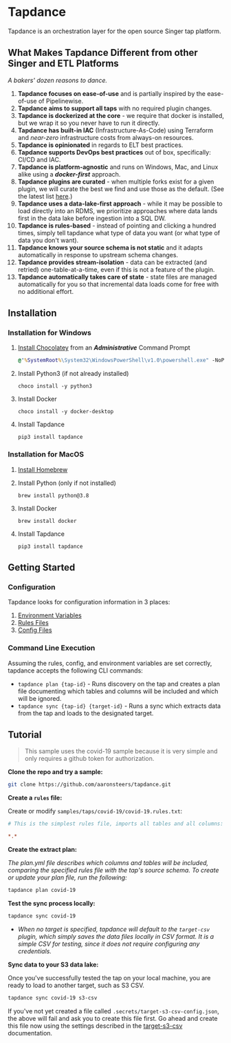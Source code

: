 # Tapdance

Tapdance is an orchestration layer for the open source Singer tap platform.

## What Makes Tapdance Different from other Singer and ETL Platforms

_A bakers' dozen reasons to dance._

1. **Tapdance focuses on ease-of-use** and is partially inspired by the ease-of-use of Pipelinewise.
2. **Tapdance aims to support all taps** with no required plugin changes.
3. **Tapdance is dockerized at the core** - we require that docker is installed, but we wrap it so you never have to run it directly.
4. **Tapdance has built-in IAC** (Infrastructure-As-Code) using Terraform and _near-zero_ infrastructure costs from always-on resources.
5. **Tapdance is opinionated** in regards to ELT best practices.
6. **Tapdance supports DevOps best practices** out of box, specifically: CI/CD and IAC.
7. **Tapdance is platform-agnostic** and runs on Windows, Mac, and Linux alike using a _**docker-first**_ approach.
8. **Tapdance plugins are curated** - when multiple forks exist for a given plugin, we will curate the best we find and use those as the default. (See the latest list [here](docker/singer_index.yml).)
9. **Tapdance uses a data-lake-first approach** - while it may be possible to load directly into an RDMS, we prioritize approaches where data lands first in the data lake before ingestion into a SQL DW.
10. **Tapdance is rules-based** - instead of pointing and clicking a hundred times, simply tell tapdance what type of data you want (or what type of data you don't want).
11. **Tapdance knows your source schema is not static** and it adapts automatically in response to upstream schema changes.
12. **Tapdance provides stream-isolation** - data can be extracted (and retried) one-table-at-a-time, even if this is not a feature of the plugin.
13. **Tapdance automatically takes care of state** - state files are managed automatically for you so that incremental data loads come for free with no additional effort.

## Installation

### Installation for Windows

1. [Install Chocolatey](https://chocolatey.org/docs/installation#install-with-cmdexe) from an _**Administrative**_ Command Prompt

    ```cmd
    @"%SystemRoot%\System32\WindowsPowerShell\v1.0\powershell.exe" -NoProfile -InputFormat None -ExecutionPolicy Bypass -Command " [System.Net.ServicePointManager]::SecurityProtocol = 3072; iex ((New-Object System.Net.WebClient).DownloadString('https://chocolatey.org/install.ps1'))" && SET "PATH=%PATH%;%ALLUSERSPROFILE%\chocolatey\bin"
    ```

2. Install Python3 (if not already installed)

    `choco install -y python3`

3. Install Docker

    `choco install -y docker-desktop`

4. Install Tapdance

    `pip3 install tapdance`

### Installation for MacOS

1. [Install Homebrew](https://docs.brew.sh/Installation)
2. Install Python (only if not installed)

    `brew install python@3.8`

3. Install Docker

    `brew install docker`

4. Install Tapdance

    `pip3 install tapdance`

## Getting Started

### Configuration

Tapdance looks for configuration information in 3 places:

1. [Environment Variables](docs/environment_variables.md)
2. [Rules Files](docs/authoring_rules.md)
3. [Config Files](docs/config_files.md)

### Command Line Execution

Assuming the rules, config, and environment variables are set correctly, tapdance accepts
the following CLI commands:

- `tapdance plan {tap-id}` - Runs discovery on the tap and creates a plan file documenting
  which tables and columns will be included and which will be ignored.
- `tapdance sync {tap-id} {target-id}` - Runs a sync which extracts data from the
  tap and loads to the designated target.

## Tutorial

> This sample uses the covid-19 sample because it is very simple and only requires a github
  token for authorization.

**Clone the repo and try a sample:**

```bash
git clone https://github.com/aaronsteers/tapdance.git
```

**Create a `rules` file:**

Create or modify `samples/taps/covid-19/covid-19.rules.txt`:

```ini
# This is the simplest rules file, imports all tables and all columns:

*.*
```

**Create the extract plan:**

_The plan.yml file describes which columns and tables will be included, comparing the specified rules file with the tap's source schema. To create or update your plan file, run the following:_

```bash
tapdance plan covid-19
```

**Test the sync process locally:**

```bash
tapdance sync covid-19
```

- _When no target is specified, tapdance will default to the `target-csv` plugin, which
  simply saves the data files locally in CSV format. It is a simple CSV for testing, since
  it does not require configuring any credentials._

**Sync data to your S3 data lake:**

Once you've successfully tested the tap on your local machine, you are ready to load to
another target, such as S3 CSV.

```bash
tapdance sync covid-19 s3-csv
```

If you've not yet created a file called `.secrets/target-s3-csv-config.json`, the above
will fail and ask you to create this file first. Go ahead and create this file now using
the settings described in the [target-s3-csv](https://github.com/transferwise/pipelinewise-target-s3-csv#user-content-configuration-settings) documentation.
